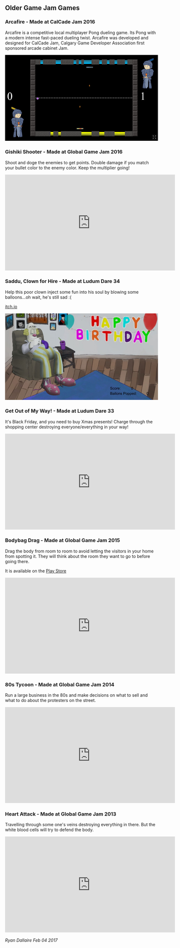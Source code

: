 ## Older Game Jam Games
### Arcafire - Made at CalCade Jam 2016

Arcafire is a competitive local multiplayer Pong dueling game. Its Pong with a modern intense fast-paced dueling twist. Arcafire was developed and designed for CalCade Jam, Calgary Game Developer Association first sponsored arcade cabinet Jam.

![arcafire screenshot](images/calcade2016.png)

### Gishiki Shooter - Made at Global Game Jam 2016

Shoot and doge the enemies to get points. Double damage if you match your bullet color to the enemy color. Keep the multiplier going!

<iframe width="560" height="315" src="https://www.youtube.com/embed/CB1xTHyUWV4" frameborder="0" allow="autoplay; encrypted-media" allowfullscreen></iframe>

### Saddu, Clown for Hire - Made at Ludum Dare 34

Help this poor clown inject some fun into his soul by blowing some balloons...oh wait, he's still sad :(

[itch.io](https://madcapacity.itch.io/sadu-clown-for-hire)

![Saddu screenshot](images/ld34.jpg)

### Get Out of My Way! - Made at Ludum Dare 33

It's Black Friday, and you need to buy Xmas presents! Charge through the shopping center destroying everyone/everything in your way!

<iframe width="560" height="315" src="https://www.youtube.com/embed/EH_tJ8xBhC0" frameborder="0" allow="autoplay; encrypted-media" allowfullscreen></iframe>

### Bodybag Drag - Made at Global Game Jam 2015

Drag the body from room to room to avoid letting the visitors in your home from spotting it. They will think about the room they want to go to before going there.

It is available on the [Play Store](https://play.google.com/store/apps/details?id=ca.freedomdown.BodyBagDrag)

<iframe width="560" height="315" src="https://www.youtube.com/embed/AfTiviAAbfw" frameborder="0" allow="autoplay; encrypted-media" allowfullscreen></iframe>

### 80s Tycoon - Made at Global Game Jam 2014

Run a large business in the 80s and make decisions on what to sell and what to do about the protesters on the street.

<iframe width="560" height="315" src="https://www.youtube.com/embed/OM2Y5WQO_TA" frameborder="0" allow="autoplay; encrypted-media" allowfullscreen></iframe>

### Heart Attack - Made at Global Game Jam 2013

Travelling through some one's veins destroying everything in there. But the white blood cells will try to defend the body.

<iframe width="560" height="315" src="https://www.youtube.com/embed/L8cy3gdMaBQ" frameborder="0" allow="autoplay; encrypted-media" allowfullscreen></iframe>


_Ryan Dallaire Feb 04 2017_
